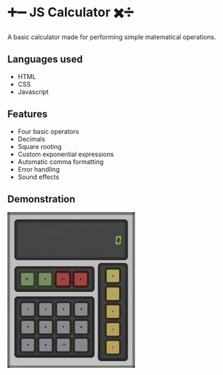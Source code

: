 # ➕➖ JS Calculator ✖️➗
A basic calculator made for performing simple matematical operations.

## Languages used
* HTML
* CSS
* Javascript

## Features
* Four basic operators
* Decimals
* Square rooting
* Custom exponential expressions
* Automatic comma formatting
* Error handling
* Sound effects

## Demonstration
<img src="https://github.com/KennethOnuorah/Javascript-Calculator/blob/main/src/images/tutorial.gif" width="286" height="349"/>
